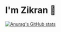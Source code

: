 # I'm Zikran 👋

[![Anurag's GitHub stats](https://github-readme-stats.vercel.app/api?username=ZeroZennn&show_icons=true&theme=synthwave)](https://github.com/ZeroZennn/github-readme-stats)
